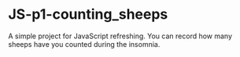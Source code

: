 # JS-p1-counting_sheeps
A simple project for JavaScript refreshing. You can record how many sheeps have you counted during the insomnia.
